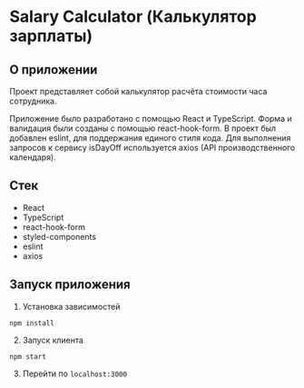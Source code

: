 # Salary Calculator (Калькулятор зарплаты)

## О приложении

Проект представляет собой калькулятор расчёта стоимости часа сотрудника.

Приложение было разработано с помощью React и TypeScript. Форма и валидация были созданы с помощью react-hook-form. В проект был добавлен eslint, для поддержания единого стиля кода. Для выполнения запросов к сервису isDayOff используется axios (API производственного календаря).

## Стек

- React
- TypeScript
- react-hook-form
- styled-components
- eslint
- axios

## Запуск приложения

1. Установка зависимостей

```
npm install
```

2. Запуск клиента

```
npm start
```

3. Перейти по `localhost:3000`
